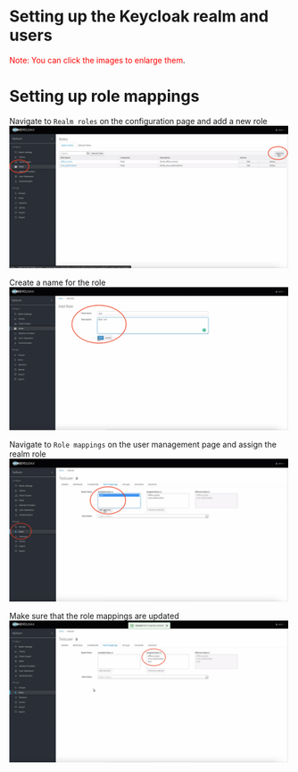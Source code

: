 # Setting up the Keycloak realm and users

<span style="color:red">Note: You can click the images to enlarge them</span>.

# Setting up role mappings

Navigate to `Realm roles` on the configuration page and add a new role
<img src="https://github.com/wska/Katakoda-scenarios/blob/main/secure-api-endpoint-using-keycloak/img/6.png?raw=true" width="500">

Create a name for the role
<img src="https://github.com/wska/Katakoda-scenarios/blob/main/secure-api-endpoint-using-keycloak/img/7.png?raw=true" width="500">

Navigate to `Role mappings` on the user management page and assign the realm role
<img src="https://github.com/wska/Katakoda-scenarios/blob/main/secure-api-endpoint-using-keycloak/img/8.png?raw=true" width="500">

Make sure that the role mappings are updated
<img src="https://github.com/wska/Katakoda-scenarios/blob/main/secure-api-endpoint-using-keycloak/img/9.png?raw=true" width="500">
